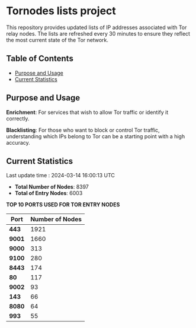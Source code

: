# Tornodes lists project

This repository provides updated lists of IP addresses associated with Tor relay nodes. The lists are refreshed every 30 minutes to ensure they reflect the most current state of the Tor network.

## Table of Contents

- [Purpose and Usage](#purpose-and-usage)
- [Current Statistics](#current-statistics)


## Purpose and Usage

**Enrichment**: For services that wish to allow Tor traffic or identify it correctly.

**Blacklisting**: For those who want to block or control Tor traffic, understanding which IPs belong to Tor can be a starting point with a high accuracy.

## Current Statistics

Last update time : 2024-03-14 16:00:13 UTC

- **Total Number of Nodes**: 8397
- **Total of Entry Nodes**: 6003

**TOP 10 PORTS USED FOR TOR ENTRY NODES**

| **Port** | **Number of Nodes** |
|------|-----------------|
| **443**   | 1921  |
| **9001**   | 1660  |
| **9000**   | 313  |
| **9100**   | 280  |
| **8443**   | 174  |
| **80**   | 117  |
| **9002**   | 93  |
| **143**   | 66  |
| **8080**   | 64  |
| **993**   | 55  |

